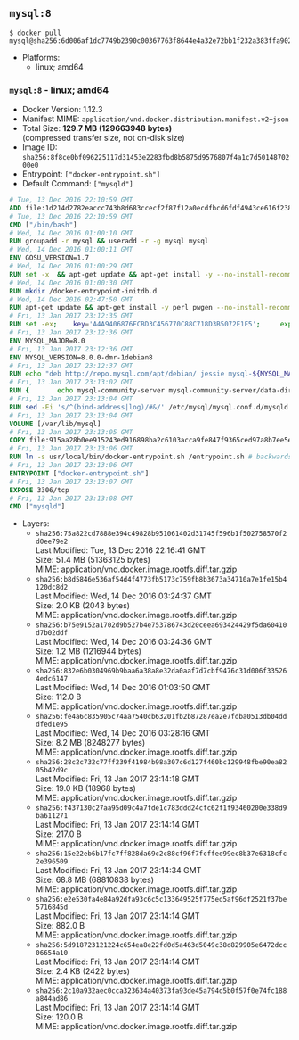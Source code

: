 ## `mysql:8`

```console
$ docker pull mysql@sha256:6d006af1dc7749b2390c00367763f8644e4a32e72bb1f232a383ffa9027514ef
```

-	Platforms:
	-	linux; amd64

### `mysql:8` - linux; amd64

-	Docker Version: 1.12.3
-	Manifest MIME: `application/vnd.docker.distribution.manifest.v2+json`
-	Total Size: **129.7 MB (129663948 bytes)**  
	(compressed transfer size, not on-disk size)
-	Image ID: `sha256:8f8ce0bf096225117d31453e2283fbd8b5875d9576807f4a1c7d5014870200e0`
-	Entrypoint: `["docker-entrypoint.sh"]`
-	Default Command: `["mysqld"]`

```dockerfile
# Tue, 13 Dec 2016 22:10:59 GMT
ADD file:1d214d2782eaccc743b8d683ccecf2f87f12a0ecdfbcd6fdf4943ce616f23870 in / 
# Tue, 13 Dec 2016 22:10:59 GMT
CMD ["/bin/bash"]
# Wed, 14 Dec 2016 01:00:10 GMT
RUN groupadd -r mysql && useradd -r -g mysql mysql
# Wed, 14 Dec 2016 01:00:11 GMT
ENV GOSU_VERSION=1.7
# Wed, 14 Dec 2016 01:00:29 GMT
RUN set -x 	&& apt-get update && apt-get install -y --no-install-recommends ca-certificates wget && rm -rf /var/lib/apt/lists/* 	&& wget -O /usr/local/bin/gosu "https://github.com/tianon/gosu/releases/download/$GOSU_VERSION/gosu-$(dpkg --print-architecture)" 	&& wget -O /usr/local/bin/gosu.asc "https://github.com/tianon/gosu/releases/download/$GOSU_VERSION/gosu-$(dpkg --print-architecture).asc" 	&& export GNUPGHOME="$(mktemp -d)" 	&& gpg --keyserver ha.pool.sks-keyservers.net --recv-keys B42F6819007F00F88E364FD4036A9C25BF357DD4 	&& gpg --batch --verify /usr/local/bin/gosu.asc /usr/local/bin/gosu 	&& rm -r "$GNUPGHOME" /usr/local/bin/gosu.asc 	&& chmod +x /usr/local/bin/gosu 	&& gosu nobody true 	&& apt-get purge -y --auto-remove ca-certificates wget
# Wed, 14 Dec 2016 01:00:30 GMT
RUN mkdir /docker-entrypoint-initdb.d
# Wed, 14 Dec 2016 02:47:50 GMT
RUN apt-get update && apt-get install -y perl pwgen --no-install-recommends && rm -rf /var/lib/apt/lists/*
# Fri, 13 Jan 2017 23:12:35 GMT
RUN set -ex; 	key='A4A9406876FCBD3C456770C88C718D3B5072E1F5'; 	export GNUPGHOME="$(mktemp -d)"; 	gpg --keyserver ha.pool.sks-keyservers.net --recv-keys "$key"; 	gpg --export "$key" > /etc/apt/trusted.gpg.d/mysql.gpg; 	rm -r "$GNUPGHOME"; 	apt-key list > /dev/null
# Fri, 13 Jan 2017 23:12:36 GMT
ENV MYSQL_MAJOR=8.0
# Fri, 13 Jan 2017 23:12:36 GMT
ENV MYSQL_VERSION=8.0.0-dmr-1debian8
# Fri, 13 Jan 2017 23:12:37 GMT
RUN echo "deb http://repo.mysql.com/apt/debian/ jessie mysql-${MYSQL_MAJOR}" > /etc/apt/sources.list.d/mysql.list
# Fri, 13 Jan 2017 23:13:02 GMT
RUN { 		echo mysql-community-server mysql-community-server/data-dir select ''; 		echo mysql-community-server mysql-community-server/root-pass password ''; 		echo mysql-community-server mysql-community-server/re-root-pass password ''; 		echo mysql-community-server mysql-community-server/remove-test-db select false; 	} | debconf-set-selections 	&& apt-get update && apt-get install -y mysql-server="${MYSQL_VERSION}" && rm -rf /var/lib/apt/lists/* 	&& rm -rf /var/lib/mysql && mkdir -p /var/lib/mysql /var/run/mysqld 	&& chown -R mysql:mysql /var/lib/mysql /var/run/mysqld 	&& chmod 777 /var/run/mysqld
# Fri, 13 Jan 2017 23:13:04 GMT
RUN sed -Ei 's/^(bind-address|log)/#&/' /etc/mysql/mysql.conf.d/mysqld.cnf 	&& echo '[mysqld]\nskip-host-cache\nskip-name-resolve' > /etc/mysql/conf.d/docker.cnf
# Fri, 13 Jan 2017 23:13:04 GMT
VOLUME [/var/lib/mysql]
# Fri, 13 Jan 2017 23:13:05 GMT
COPY file:915aa28b0ee915243ed916898ba2c6103acca9fe847f9365ced97a8b7ee5e4c9 in /usr/local/bin/ 
# Fri, 13 Jan 2017 23:13:06 GMT
RUN ln -s usr/local/bin/docker-entrypoint.sh /entrypoint.sh # backwards compat
# Fri, 13 Jan 2017 23:13:06 GMT
ENTRYPOINT ["docker-entrypoint.sh"]
# Fri, 13 Jan 2017 23:13:07 GMT
EXPOSE 3306/tcp
# Fri, 13 Jan 2017 23:13:08 GMT
CMD ["mysqld"]
```

-	Layers:
	-	`sha256:75a822cd7888e394c49828b951061402d31745f596b1f502758570f2d0ee79e2`  
		Last Modified: Tue, 13 Dec 2016 22:16:41 GMT  
		Size: 51.4 MB (51363125 bytes)  
		MIME: application/vnd.docker.image.rootfs.diff.tar.gzip
	-	`sha256:b8d5846e536af54d4f4773fb5173c759fb8b3673a34710a7e1fe15b4120dc8d2`  
		Last Modified: Wed, 14 Dec 2016 03:24:37 GMT  
		Size: 2.0 KB (2043 bytes)  
		MIME: application/vnd.docker.image.rootfs.diff.tar.gzip
	-	`sha256:b75e9152a1702d9b527b4e753786743d20ceea693424429f5da60410d7b02ddf`  
		Last Modified: Wed, 14 Dec 2016 03:24:36 GMT  
		Size: 1.2 MB (1216944 bytes)  
		MIME: application/vnd.docker.image.rootfs.diff.tar.gzip
	-	`sha256:832e6b0304969b9baa6a38a8e32da0aaf7d7cbf9476c31d006f335264edc6147`  
		Last Modified: Wed, 14 Dec 2016 01:03:50 GMT  
		Size: 112.0 B  
		MIME: application/vnd.docker.image.rootfs.diff.tar.gzip
	-	`sha256:fe4a6c835905c74aa7540cb63201fb2b87287ea2e7fdba0513db04dddfed1e95`  
		Last Modified: Wed, 14 Dec 2016 03:28:16 GMT  
		Size: 8.2 MB (8248277 bytes)  
		MIME: application/vnd.docker.image.rootfs.diff.tar.gzip
	-	`sha256:28c2c732c77ff239f41984b98a307c6d127f460bc129948fbe90ea8205b42d9c`  
		Last Modified: Fri, 13 Jan 2017 23:14:18 GMT  
		Size: 19.0 KB (18968 bytes)  
		MIME: application/vnd.docker.image.rootfs.diff.tar.gzip
	-	`sha256:f437130c27aa95d09c4a7fde1c783ddd24cfc62f1f93460200e338d9ba611271`  
		Last Modified: Fri, 13 Jan 2017 23:14:14 GMT  
		Size: 217.0 B  
		MIME: application/vnd.docker.image.rootfs.diff.tar.gzip
	-	`sha256:15e22eb6b17fc7ff828da69c2c88cf96f7fcffed99ec8b37e6318cfc2e396509`  
		Last Modified: Fri, 13 Jan 2017 23:14:34 GMT  
		Size: 68.8 MB (68810838 bytes)  
		MIME: application/vnd.docker.image.rootfs.diff.tar.gzip
	-	`sha256:e2e530fa4e84a92dfa93c6c5c133649525f775ed5af96df2521f37be5716845d`  
		Last Modified: Fri, 13 Jan 2017 23:14:14 GMT  
		Size: 882.0 B  
		MIME: application/vnd.docker.image.rootfs.diff.tar.gzip
	-	`sha256:5d918723121224c654ea8e22fd0d5a463d5049c38d829905e6472dcc06654a10`  
		Last Modified: Fri, 13 Jan 2017 23:14:14 GMT  
		Size: 2.4 KB (2422 bytes)  
		MIME: application/vnd.docker.image.rootfs.diff.tar.gzip
	-	`sha256:2c10a932aec0cca323634a40373fa93de45a794d5b0f57f0e74fc188a844ad86`  
		Last Modified: Fri, 13 Jan 2017 23:14:14 GMT  
		Size: 120.0 B  
		MIME: application/vnd.docker.image.rootfs.diff.tar.gzip
